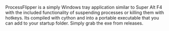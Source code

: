 ProcessFlipper is a simply Windows tray application similar to Super Alt F4 with the included functionality of suspending processes or killing them with hotkeys.
Its compiled with cython and into a portable executable that you can add to your startup folder. Simply grab the exe from releases.
